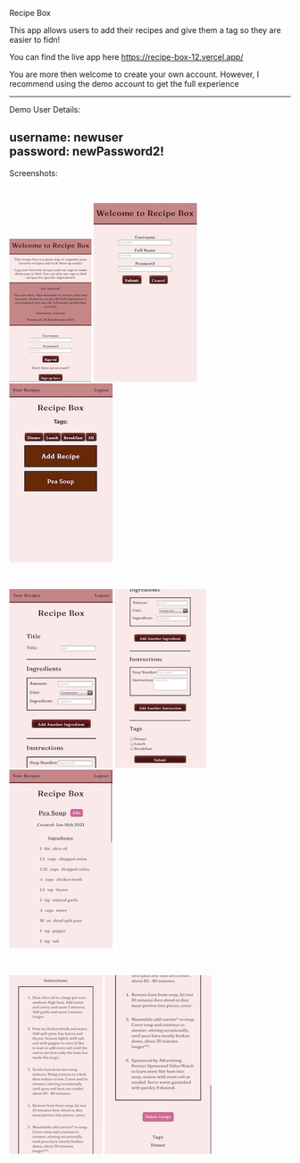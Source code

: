 Recipe Box

This app allows users to add their recipes and give them a tag so they are easier to fidn!

You can find the live app here https://recipe-box-12.vercel.app/

You are more then welcome to create your own account. However, I recommend using the demo account to get the full experience

-------------------------
Demo User Details:

username: newuser
<br />
password: newPassword2!
-------------------------

Screenshots:

<br />

![picture](screenshots/landingpage.jpeg)
![picture](screenshots/regpage.jpeg)
![picture](screenshots/recipelist.jpeg)

<br />

![picture](screenshots/addrecipe1.jpeg)
![picture](screenshots/addrecipe2.jpeg)
![picture](screenshots/recipepage1.jpeg)

<br />

![picture](screenshots/recipepage2.jpeg)
![picture](screenshots/recipepage3.jpeg)